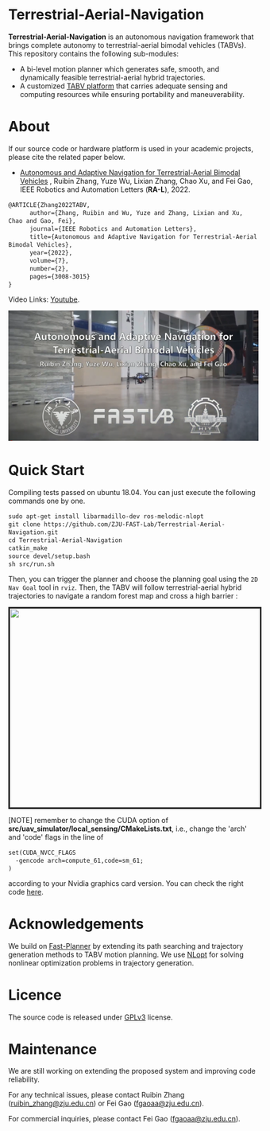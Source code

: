 # Terrestrial-Aerial-Navigation

**Terrestrial-Aerial-Navigation** is an autonomous navigation framework that brings complete autonomy to terrestrial-aerial bimodal vehicles (TABVs). This repository contains the following sub-modules:

- A bi-level motion planner which generates safe, smooth, and dynamically feasible terrestrial-aerial hybrid trajectories.
- A customized [TABV platform](https://github.com/ZJU-FAST-Lab/TABV-Platform) that carries adequate sensing and computing resources while ensuring portability and
  maneuverability.

# About
If our source code or hardware platform is used in your academic projects, please cite the related paper below.

- [Autonomous and Adaptive Navigation for Terrestrial-Aerial Bimodal Vehicles](https://ieeexplore.ieee.org/document/9691888) , Ruibin Zhang, Yuze Wu, Lixian Zhang, Chao Xu, and Fei Gao, IEEE Robotics and Automation Letters (**RA-L**), 2022.

```
@ARTICLE{Zhang2022TABV,
      author={Zhang, Ruibin and Wu, Yuze and Zhang, Lixian and Xu, Chao and Gao, Fei},
      journal={IEEE Robotics and Automation Letters}, 
      title={Autonomous and Adaptive Navigation for Terrestrial-Aerial Bimodal Vehicles}, 
      year={2022},
      volume={7},
      number={2},
      pages={3008-3015}
}
```
Video Links: [Youtube](<a href="https://www.youtube.com/watch?v=Bdb5mK9OKIo&feature=youtu.be" target="blank">).

  <p align="center">
    <img src="figs/cover.png" width="600"/>
  </p>

</a>

# Quick Start
Compiling tests passed on ubuntu 18.04. You can just execute the following commands one by one.
```
sudo apt-get install libarmadillo-dev ros-melodic-nlopt
git clone https://github.com/ZJU-FAST-Lab/Terrestrial-Aerial-Navigation.git
cd Terrestrial-Aerial-Navigation
catkin_make
source devel/setup.bash
sh src/run.sh
```
Then, you can trigger the planner and choose the planning goal using the ```2D Nav Goal``` tool in ```rviz```. Then, the TABV will follow terrestrial-aerial hybrid trajectories to navigate a  random forest map and cross a high barrier :

<p align = "center">
<img src="figs/sim.gif" width = "700" height = "400" border="3" />
</p>

[NOTE] remember to change the CUDA option of **src/uav_simulator/local_sensing/CMakeLists.txt**, i.e., change the 'arch' and 'code' flags in the line of 

    set(CUDA_NVCC_FLAGS 
      -gencode arch=compute_61,code=sm_61;
    ) 

according to your Nvidia graphics card version. You can check the right code [here](https://github.com/tpruvot/ccminer/wiki/Compatibility).


# Acknowledgements
We build on [Fast-Planner](https://github.com/HKUST-Aerial-Robotics/Fast-Planner) by extending its path searching and trajectory generation methods to TABV motion planning. We use  [NLopt](https://nlopt.readthedocs.io/en/latest/)  for solving nonlinear optimization problems in trajectory generation.

# Licence
The source code is released under [GPLv3](https://www.gnu.org/licenses/) license.

# Maintenance
We are still working on extending the proposed system and improving code reliability.

For any technical issues, please contact Ruibin Zhang (ruibin_zhang@zju.edu.cn) or Fei Gao (fgaoaa@zju.edu.cn).

For commercial inquiries, please contact Fei Gao (fgaoaa@zju.edu.cn).
